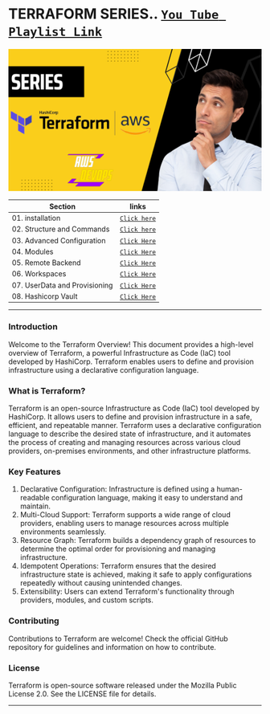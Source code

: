 # TERRAFORM SERIES.. [`You Tube Playlist Link`](https://www.youtube.com/playlist?list=PLIRBsdmeOqpvN2K7MyUBXMmPKxaSkj81s)
<img src="https://github.com/yuva19102003/DEVOPS-TOOL/blob/master/Terrraform/screenshots/terraform.png?raw=true">

| Section | links |
| --- | --- |
| 01. installation | [`Click here`](https://github.com/yuva19102003/DEVOPS-TOOL/tree/master/Terrraform/installation) |
| 02. Structure and Commands | [`Click here`](https://github.com/yuva19102003/DEVOPS-TOOL/tree/master/Terrraform/Structure%20and%20Commands) |
| 03. Advanced Configuration | [`Click Here`](https://github.com/yuva19102003/DEVOPS-TOOL/tree/master/Terrraform/Advanced%20Configuration) |
| 04. Modules | [`Click Here`](https://github.com/yuva19102003/DEVOPS-TOOL/tree/master/Terrraform/Modules) |
| 05. Remote Backend | [`Click Here`](https://github.com/yuva19102003/DEVOPS-TOOL/tree/master/Terrraform/remote%20backend) |
| 06. Workspaces | [`Click Here`](https://github.com/yuva19102003/DEVOPS-TOOL/tree/master/Terrraform/Workspaces) |
| 07. UserData and Provisioning | [`Click Here`](https://github.com/yuva19102003/DEVOPS-TOOL/tree/master/Terrraform/userdata%20and%20provisioning) |
| 08. Hashicorp Vault| [`Click Here`](https://github.com/yuva19102003/DEVOPS-TOOL/tree/master/Terrraform/hashicorp%20vault) |

----
### Introduction

Welcome to the Terraform Overview! This document provides a high-level overview of Terraform, a powerful Infrastructure as Code (IaC) tool developed by HashiCorp. Terraform enables users to define and provision infrastructure using a declarative configuration language.

### What is Terraform?

Terraform is an open-source Infrastructure as Code (IaC) tool developed by HashiCorp. It allows users to define and provision infrastructure in a safe, efficient, and repeatable manner. Terraform uses a declarative configuration language to describe the desired state of infrastructure, and it automates the process of creating and managing resources across various cloud providers, on-premises environments, and other infrastructure platforms.

### Key Features

  1. Declarative Configuration: Infrastructure is defined using a human-readable configuration language, making it easy to understand and maintain.
  2. Multi-Cloud Support: Terraform supports a wide range of cloud providers, enabling users to manage resources across multiple environments seamlessly.
  3. Resource Graph: Terraform builds a dependency graph of resources to determine the optimal order for provisioning and managing infrastructure.
  4. Idempotent Operations: Terraform ensures that the desired infrastructure state is achieved, making it safe to apply configurations repeatedly without causing unintended changes.
  5. Extensibility: Users can extend Terraform's functionality through providers, modules, and custom scripts.

### Contributing

Contributions to Terraform are welcome! Check the official GitHub repository for guidelines and information on how to contribute.

### License

Terraform is open-source software released under the Mozilla Public License 2.0. See the LICENSE file for details.

----
